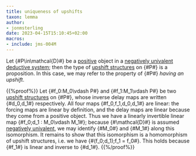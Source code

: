 ```yaml
---
title: uniqueness of upshifts
taxon: lemma
author:
- jonmsterling
date: 2023-04-15T15:10:45+02:00
macros:
- include: jms-004M
---
```


Let {#P\in\mathcal{D}#} be a [positive](jms-004B) object in a [negatively univalent deductive system](jms-004S); then the type of [upshift structures](jms-004M) on {#P#} is a proposition. In this case, we may refer to the property of {#P#} *having an upshift*.

{{%proof%}}
Let {#f_0:M_0\vdash P#} and {#f_1:M_1\vdash P#} be two [upshift structures](jms-004M) on {#P#}, whose inverse delay maps are written {#d_0,d_1#} respectively. All four maps {#f_0,f_1,d_0,d_1#} are linear: the forcing maps are linear by definition, and the delay maps are linear because they come from a positive object. Thus we have a linearly invertible linear map {#f_0;d_1 : M_0\vdash M_1#}; because {#\mathcal{D}#} is assumed [negatively univalent](jms-004S), we may identify {#M_0#} and {#M_1#} along this isomorphism. It remains to show that this isomorphism is a homomorphism of upshift structures, i.e. we have {#(f_0;d_1);f_1 = f_0#}. This holds because {#f_1#} is linear and inverse to {#d_1#}.
{{%/proof%}}
